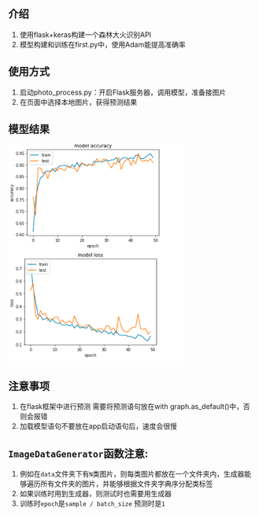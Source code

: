 ## 介绍
1. 使用flask+keras构建一个森林大火识别API
2. 模型构建和训练在first.py中，使用Adam能提高准确率
## 使用方式
1. 启动photo_process.py：开启Flask服务器，调用模型，准备接图片
2. 在页面中选择本地图片，获得预测结果
## 模型结果
![accuracy&loss](https://github.com/Callmewuxin/forest_fire_detection/raw/master/model_result/model_result.PNG)
## 注意事项
1. 在flask框架中进行预测 需要将预测语句放在with graph.as_default()中，否则会报错
2. 加载模型语句不要放在app启动语句后，速度会很慢
## `ImageDataGenerator`函数注意:
1. 例如在`data`文件夹下有`N`类图片，则每类图片都放在一个文件夹内，生成器能够遍历所有文件夹的图片，并能够根据文件夹字典序分配类标签
2. 如果训练时用到生成器，则测试时也需要用生成器
3. 训练时`epoch`是`sample / batch_size` 预测时是`1`
